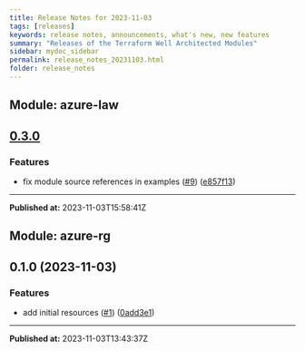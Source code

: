 ```yaml
---
title: Release Notes for 2023-11-03
tags: [releases]
keywords: release notes, announcements, what's new, new features
summary: "Releases of the Terraform Well Architected Modules"
sidebar: mydoc_sidebar
permalink: release_notes_20231103.html
folder: release_notes
---
```


## Module: azure-law
## [0.3.0](https://github.com/CloudNationHQ/terraform-azure-law/releases/tag/v0.3.0)


### Features

* fix module source references in examples ([#9](https://github.com/CloudNationHQ/terraform-azure-law/issues/9)) ([e857f13](https://github.com/CloudNationHQ/terraform-azure-law/commit/e857f13f6e6be25022646796e916891bafda733b))

---

**Published at:** 2023-11-03T15:58:41Z

## Module: azure-rg
## 0.1.0 (2023-11-03)


### Features

* add initial resources ([#1](https://github.com/CloudNationHQ/terraform-azure-rg/releases/tag/v0.1.0)) ([0add3e1](https://github.com/CloudNationHQ/terraform-azure-rg/commit/0add3e146911040d12ff2915c17d882e6ed506cc))

---

**Published at:** 2023-11-03T13:43:37Z

